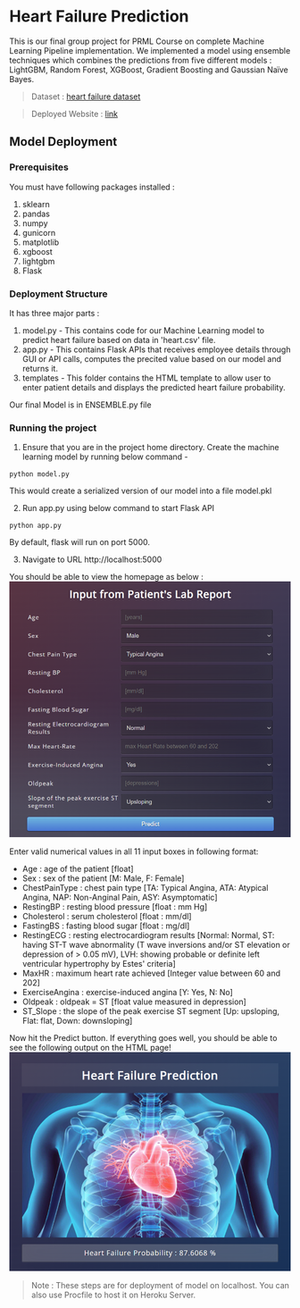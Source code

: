 # **Heart Failure Prediction**
This is our final group project for PRML Course on complete Machine Learning Pipeline implementation. We implemented a model using ensemble techniques which combines the predictions from five different models : LightGBM, Random Forest, XGBoost, Gradient Boosting and Gaussian Naïve Bayes.

> Dataset : [heart failure dataset](https://www.kaggle.com/datasets/fedesoriano/heart-failure-prediction)

> Deployed Website : [link](https://heart-failure-pred0.herokuapp.com)

## **Model Deployment**

### Prerequisites
You must have following packages installed :
1. sklearn
2. pandas
3. numpy
4. gunicorn
5. matplotlib
6. xgboost
7. lightgbm
7. Flask

### Deployment Structure
It has three major parts :
1. model.py - This contains code for our Machine Learning model to predict heart failure based on data in 'heart.csv' file.
2. app.py - This contains Flask APIs that receives employee details through GUI or API calls, computes the precited value based on our model and returns it.
3. templates - This folder contains the HTML template to allow user to enter patient details and displays the predicted heart failure probability.

Our final Model is in ENSEMBLE.py file

### Running the project

1. Ensure that you are in the project home directory. Create the machine learning model by running below command -
```
python model.py
```
This would create a serialized version of our model into a file model.pkl

2. Run app.py using below command to start Flask API
```
python app.py
```
By default, flask will run on port 5000.

3. Navigate to URL http://localhost:5000

You should be able to view the homepage as below :
![alt text](./images/inputs.png)

Enter valid numerical values in all 11 input boxes in following format:

* Age : age of the patient [float]
* Sex : sex of the patient [M: Male, F: Female]
* ChestPainType : chest pain type [TA: Typical Angina, ATA: Atypical Angina, NAP: Non-Anginal Pain, ASY: Asymptomatic]
* RestingBP : resting blood pressure [float : mm Hg]
* Cholesterol : serum cholesterol [float : mm/dl]
* FastingBS : fasting blood sugar [float : mg/dl]
* RestingECG : resting electrocardiogram results [Normal: Normal, ST: having ST-T wave abnormality (T wave inversions and/or ST elevation or depression of > 0.05 mV), LVH: showing probable or definite left ventricular hypertrophy by Estes' criteria]
* MaxHR : maximum heart rate achieved [Integer value between 60 and 202]
* ExerciseAngina : exercise-induced angina [Y: Yes, N: No]
* Oldpeak : oldpeak = ST [float value measured in depression]
* ST_Slope : the slope of the peak exercise ST segment [Up: upsloping, Flat: flat, Down: downsloping]

Now hit the Predict button.
If everything goes well, you should  be able to see the following output on the HTML page!
![alt text](./images/result.png)

> Note : These steps are for deployment of model on localhost. You can also use Procfile to host it on Heroku Server.
